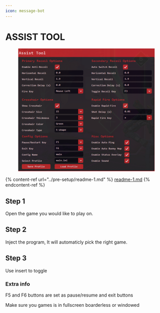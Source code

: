 ```yaml
---
icon: message-bot
---
```


# ASSIST TOOL

<figure><img src="../.gitbook/assets/assist tool.png" alt=""><figcaption></figcaption></figure>

{% content-ref url="../pre-setup/readme-1.md" %}
[readme-1.md](../pre-setup/readme-1.md)
{% endcontent-ref %}

## Step 1

Open the game you would like to play on.&#x20;

## Step 2

Inject the program, It will automaticly pick the right game.&#x20;

## Step 3

Use insert to toggle

### Extra info

F5 and F6 buttons are set as pause/resume and exit buttons

Make sure you games is in fullscreen boarderless or windowed
